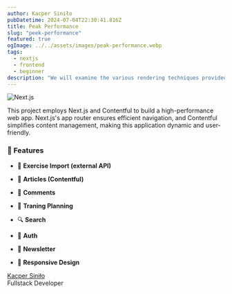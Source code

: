 ```yaml
---
author: Kacper Siniło
pubDatetime: 2024-07-04T22:30:41.816Z
title: Peak Performance
slug: "peek-performance"
featured: true
ogImage: ../../assets/images/peak-performance.webp
tags:
  - nextjs
  - frontend
  - beginner
description: "We will examine the various rendering techniques provided by Next.js."
---
```


![Next.js](@assets/images/peak-performance.webp)

This project employs Next.js and Contentful to build a high-performance web app. Next.js's app router ensures efficient navigation, and Contentful simplifies content management, making this application dynamic and user-friendly.

### 🚀 Features

- 💪 **Exercise Import (external API)**

- 📁 **Articles (Contentful)**

- 💬 **Comments**

- 📅 **Traning Planning**

- 🔍 **Search**

- 👤 **Auth**

- 📨 **Newsletter**

- 📱 **Responsive Design**

[Kacper Siniło](https://satnaing.dev) <br/>
Fullstack Developer
